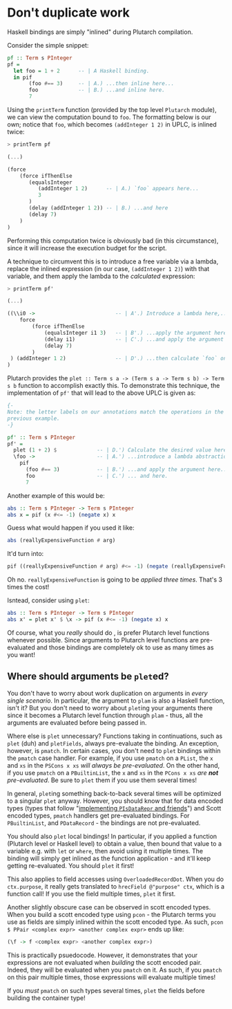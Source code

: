 # Don't duplicate work

Haskell bindings are simply "inlined" during Plutarch compilation.

Consider the simple snippet:

```hs
pf :: Term s PInteger
pf =
  let foo = 1 + 2      -- | A Haskell binding.
  in pif
       (foo #== 3)     -- | A.) ...then inline here...
       foo             -- | B.) ...and inline here.
       7
```

Using the `printTerm` function (provided by the top level `Plutarch` module), we can view
the computation bound to `foo`. The formatting below is our own; notice that
`foo`, which becomes `(addInteger 1 2)` in UPLC, is inlined twice:

```hs
> printTerm pf

(...)

(force
    (force ifThenElse
       (equalsInteger
          (addInteger 1 2)      -- | A.) `foo` appears here...
          3
       )
       (delay (addInteger 1 2)) -- | B.) ...and here
       (delay 7)
    )
)
```

Performing this computation twice is obviously bad (in this circumstance), since it will increase
the execution budget for the script.

A technique to circumvent this is to introduce a free variable via a lambda,
replace the inlined expression (in our case, `(addInteger 1 2)`) with that variable, and them
apply the lambda to the _calculated_ expression:

```hs
> printTerm pf'

(...)

((\\i0 ->                          -- | A'.) Introduce a lambda here,...
    force
        (force ifThenElse
            (equalsInteger i1 3)   -- | B'.) ...apply the argument here,...
            (delay i1)             -- | C'.) ...and apply the argument here,
            (delay 7)
        )
 ) (addInteger 1 2)                -- | D'.) ...then calculate `foo` once and apply the lambda
)
```

Plutarch provides the `plet :: Term s a -> (Term s a -> Term s b) -> Term s b` function
to accomplish exactly this. To demonstrate this technique, the implementation of `pf'` that
will lead to the above UPLC is given as:

```hs
{-
Note: the letter labels on our annotations match the operations in the
previous example.
-}

pf' :: Term s PInteger
pf' =
  plet (1 + 2) $             -- | D.') Calculate the desired value here (strictly),...
  \foo ->                    -- | A.') ...introduce a lambda abstraction,...
    pif
      (foo #== 3)            -- | B.') ...and apply the argument here...
      foo                    -- | C.') ... and here.
      7
```

Another example of this would be:

```haskell
abs :: Term s PInteger -> Term s PInteger
abs x = pif (x #<= -1) (negate x) x
```

Guess what would happen if you used it like:

```hs
abs (reallyExpensiveFunction # arg)
```

It'd turn into:

```hs
pif ((reallyExpensiveFunction # arg) #<= -1) (negate (reallyExpensiveFunction # arg)) (reallyExpensiveFunction # arg)
```

Oh no. `reallyExpensiveFunction` is going to be _applied three times_. That's 3 times the cost!

Isntead, consider using `plet`:

```haskell
abs :: Term s PInteger -> Term s PInteger
abs x' = plet x' $ \x -> pif (x #<= -1) (negate x) x
```

Of course, what you _really_ should do , is prefer Plutarch level functions whenever possible. Since arguments to Plutarch level functions are pre-evaluated and those bindings are completely ok to use as many times as you want!

## Where should arguments be `plet`ed?

You don't have to worry about work duplication on arguments in _every single scenario_. In particular, the argument to `plam` is also a Haskell function, isn't it? But you don't need to worry about `plet`ing your arguments there since it becomes a Plutarch level function through `plam` - thus, all the arguments are evaluated before being passed in.

Where else is `plet` unnecessary? Functions taking in continuations, such as `plet` (duh) and `pletFields`, always pre-evaluate the binding. An exception, however, is `pmatch`. In certain cases, you don't need to `plet` bindings within the `pmatch` case handler. For example, if you use `pmatch` on a `PList`, the `x` and `xs` in the `PSCons x xs` _will always be pre-evaluated_. On the other hand, if you use `pmatch` on a `PBuiltinList`, the `x` and `xs` in the `PCons x xs` _are **not** pre-evaluated_. Be sure to `plet` them if you use them several times!

In general, `plet`ing something back-to-back several times will be optimized to a singular `plet` anyway. However, you should know that for data encoded types (types that follow "[implementing `PIsDataRepr` and friends](./../Typeclasses/PIsDataRepr%20and%20PDataFields.md#implementing-pisdatarepr-and-friends)") and Scott encoded types, `pmatch` handlers get pre-evaluated bindings. For `PBuiltinList`, and `PDataRecord` - the bindings are not pre-evaluated.

You should also `plet` local bindings! In particular, if you applied a function (Plutarch level or Haskell level) to obtain a value, then bound that value to a variable e.g. with `let` or `where`, then avoid using it multiple times. The binding will simply get inlined as the function application - and it'll keep getting re-evaluated. You should `plet` it first!

This also applies to field accesses using `OverloadedRecordDot`. When you do `ctx.purpose`, it really gets translated to `hrecField @"purpose" ctx`, which is a function call! If you use the field multiple times, `plet` it first.

Another slightly obscure case can be observed in scott encoded types. When you build a scott encoded type using `pcon` - the Plutarch terms you use as fields are simply inlined within the scott encoded type. As such, `pcon $ PPair <complex expr> <another complex expr>` ends up like:

```hs
(\f -> f <complex expr> <another complex expr>)
```

This is practically psuedocode. However, it demonstrates that your expressions are not evaluated when _building_ the scott encoded pair. Indeed, they will be evaluated when you `pmatch` on it. As such, if you `pmatch` on this pair multiple times, those expressions will evaluate multiple times!

If you _must_ `pmatch` on such types several times, `plet` the fields before building the container type!

